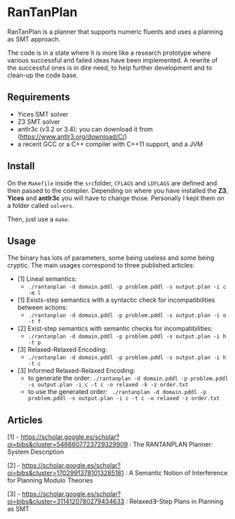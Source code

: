 # RanTanPlan

RanTanPlan is a planner that supports numeric fluents and uses a planning as SMT approach. 

The code is in a state where it is more like a research prototype where various successful and failed ideas have been implemented. A rewrite of the successful ones is in dire need, to help further development and to clean-up the code base.

## Requirements

* Yices SMT solver
* Z3 SMT solver
* antlr3c (v3.2 or 3.4): you can download it from (<https://www.antlr3.org/download/C/>)
* a recent GCC or a C++ compiler with C++11 support, and a JVM

## Install

On the `Makefile` inside the `src`folder, `CFLAGS` and `LDFLAGS` are defined and then passed to the compiler. Depending on where you have installed the __Z3__, __Yices__ and __antlr3c__ you will have to change those. Personally I kept them on a folder called `solvers`.

Then, just use a `make`.


## Usage

The binary has lots of parameters, some being useless and some being cryptic. The main usages correspond to three published articles:

* [1] Lineal semantics: 
	* `./rantanplan -d domain.pddl -p problem.pddl -s output.plan -i c -m l`
* [1] Exists-step semantics with a syntactic check for incompatibilities between actions:
	* `./rantanplan -d domain.pddl -p problem.pddl -s output.plan -i o -t f`
* [2] Exist-step semantics with semantic checks for incompatibilities:
	* `./rantanplan -d domain.pddl -p problem.pddl -s output.plan -i h -t p`
* [3] Relaxed-Relaxed Encoding:
	* `./rantanplan -d domain.pddl -p problem.pddl -s output.plan -i h -t c`
* [3] Informed Relaxed-Relaxed Encoding:
	* to generate the order: `./rantanplan -d domain.pddl -p problem.pddl -s output.plan -i c -t c -o relaxed -k -z order.txt`
	* to use the generated order: ` ./rantanplan -d domain.pddl -p problem.pddl -s output.plan -i c -t c -o relaxed -z order.txt`


## Articles

[1] - https://scholar.google.es/scholar?oi=bibs&cluster=5466607723729329909 : The RANTANPLAN Planner: System Description

[2] - https://scholar.google.es/scholar?oi=bibs&cluster=17029913781013285181 : A Semantic Notion of Interference for Planning Modulo Theories

[3] - https://scholar.google.es/scholar?oi=bibs&cluster=3114120780279434633 : Relaxed∃-Step Plans in Planning as SMT
